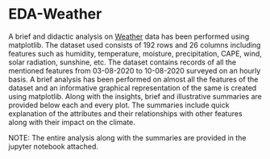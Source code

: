 # EDA-Weather

A brief and didactic analysis on [Weather](https://www.meteoblue.com/en/weather/archive/export/new-delhi_india_1261481?daterange=2020-08-03%20to%202020-08-10&min=2020-08-03&max=2020-08-10&domain=NEMSAUTO&params=&params%5B%5D=temp2m&params%5B%5D=relhum2m&params%5B%5D=pressure&params%5B%5D=precip&params%5B%5D=snow&params%5B%5D=totalClouds&params%5B%5D=clouds&params%5B%5D=sunshine&params%5B%5D=swrad&params%5B%5D=directrad&params%5B%5D=diffuserad&params%5B%5D=evapotrans&params%5B%5D=faoreference&params%5B%5D=cape&params%5B%5D=windgust&params%5B%5D=wind%2Bdir10m&params%5B%5D=wind%2Bdir80m&params%5B%5D=wind%2Bdir900mb&params%5B%5D=gpt1000mb&params%5B%5D=temp1000mb&params%5B%5D=temp850mb&params%5B%5D=temp700mb&params%5B%5D=soiltemp0to10&params%5B%5D=soilmoist0to10&params%5B%5D=vpd2m&utc_offset=5.5&timeResolution=hourly&temperatureunit=CELSIUS&velocityunit=KILOMETER_PER_HOUR&energyunit=watts&lengthunit=metric) data has been performed using matplotlib. The dataset used consists of 192 rows and 26 columns including features such as humidity, temperature, moisture, precipitation, CAPE, wind, solar radiation, sunshine, etc. The dataset contains records of all the mentioned features from 03-08-2020 to 10-08-2020 surveyed on an hourly basis. A brief analysis has been performed on almost all the features of the dataset and an informative graphical representation of the same is created using matplotlib. Along with the insights, brief and illustrative summaries are provided below each and every plot. The summaries include quick explanation of the attributes and their relationships with other features along with their impact on the climate.

NOTE: The entire analysis along with the summaries are provided in the jupyter notebook attached.
